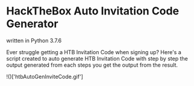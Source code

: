 # HackTheBox Auto Invitation Code Generator

written in Python 3.7.6

Ever struggle getting a HTB Invitation Code when signing up? Here's a script created to auto generate HTB Invitation Code with step by step the output generated from each steps you get the output from the result.

!()['htbAutoGenInviteCode.gif']

